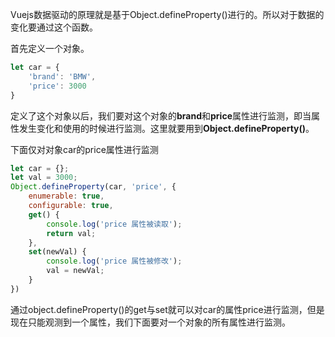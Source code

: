 Vuejs数据驱动的原理就是基于Object.defineProperty()进行的。所以对于数据的变化要通过这个函数。

首先定义一个对象。

```javascript
let car = {
	'brand': 'BMW',
	'price': 3000
}
```

定义了这个对象以后，我们要对这个对象的**brand**和**price**属性进行监测，即当属性发生变化和使用的时候进行监测。这里就要用到**Object.defineProperty()**。

下面仅对对象car的price属性进行监测

```javascript
let car = {};
let val = 3000;
Object.defineProperty(car, 'price', {
	enumerable: true,
	configurable: true,
	get() {
		console.log('price 属性被读取');
		return val;
	},
	set(newVal) {
		console.log('price 属性被修改');
		val = newVal;
	}
})
```

通过object.defineProperty()的get与set就可以对car的属性price进行监测，但是现在只能观测到一个属性，我们下面要对一个对象的所有属性进行监测。